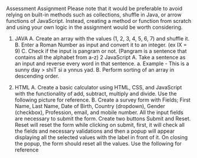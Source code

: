 Assessment
Assignment
Please note that it would be preferable to avoid relying on built-in methods such as collections, shuffle
in Java, or arrow functions of JavaScript. Instead, creating a method or function from scratch and using
your own logic in the assignment would be worth considering.

1. JAVA
A. Create an array with the values (1, 2, 3, 4, 5, 6, 7) and shuffle it.
B. Enter a Roman Number as input and convert it to an integer. (ex IX = 9)
C. Check if the input is pangram or not. (Pangram is a sentence that contains all the alphabet
from a-z)
2 JavaScript
A. Take a sentence as an input and reverse every word in that sentence.
a. Example - This is a sunny day > shiT si a ynnus yad.
B. Perform sorting of an array in descending order.

3. HTML
A. Create a basic calculator using HTML, CSS, and JavaScript with the functionality of add,
subtract, multiply and divide. Use the following picture for reference.
B. Create a survey form with Fields; First Name, Last Name, Date of Birth, Country (dropdown),
Gender (checkbox), Profession, email, and mobile number. All the input fields are
necessary to submit the form. Create two buttons Submit and Reset. Reset will reset the
form while clicking on submit, first, it will check all the fields and necessary validations and
then a popup will appear displaying all the selected values with the label in front of it. On
closing the popup, the form should reset all the values. Use the following for reference
